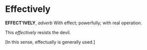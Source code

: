 # Effectively

**EFFECT'IVELY**, _adverb_ With effect; powerfully; with real operation.

This _effectively_ resists the devil.

\[In this sense, effectually is generally used.\]